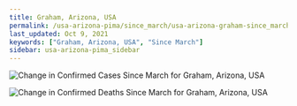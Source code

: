 ```yaml
---
title: Graham, Arizona, USA
permalink: /usa-arizona-pima/since_march/usa-arizona-graham-since_march.html
last_updated: Oct 9, 2021
keywords: ["Graham, Arizona, USA", "Since March"]
sidebar: usa-arizona-pima_sidebar
---
```


![Change in Confirmed Cases Since March for Graham, Arizona, USA](/covid_tracker/images/graphs/usa-arizona-graham-delta_confirmed-since_march_graph.png)

![Change in Confirmed Deaths Since March for Graham, Arizona, USA](/covid_tracker/images/graphs/usa-arizona-graham-delta_deaths-since_march_graph.png)
